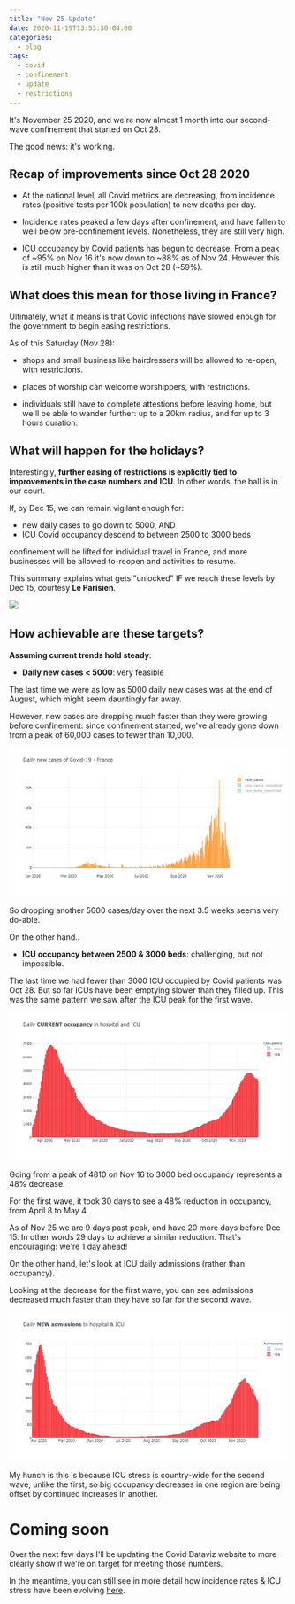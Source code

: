 ```yaml
---
title: "Nov 25 Update"
date: 2020-11-19T13:53:30-04:00
categories:
  - blog
tags:
  - covid
  - confinement
  - update
  - restrictions
---
```


It's November 25 2020, and we're now almost 1 month into our second-wave confinement that started on Oct 28.

The good news: it's working.

## Recap of improvements since Oct 28 2020

* At the national level, all Covid metrics are decreasing, from incidence rates (positive tests per 100k population) to new deaths per day.

* Incidence rates peaked a few days after confinement, and have fallen to well below pre-confinement levels. Nonetheless, they are still very high.

* ICU occupancy by Covid patients has begun to decrease. From a peak of ~95% on Nov 16 it's now down to ~88% as of Nov 24. However this is still much higher than it was on Oct 28 (~59%).

## What does this mean for those living in France?

Ultimately, what it means is that Covid infections have slowed enough for the government to begin easing restrictions.

As of this Saturday (Nov 28):

* shops and small business like hairdressers will be allowed to re-open, with restrictions.

* places of worship can welcome worshippers, with restrictions.

* individuals still have to complete attestions before leaving home, but we'll be able to wander further: up to a 20km radius, and for up to 3 hours duration.

## What will happen for the holidays?

Interestingly, **further easing of restrictions is explicitly tied to improvements in the case numbers and ICU**. In other words, the ball is in our court.

If, by Dec 15, we can remain vigilant enough for:

* new daily cases to go down to 5000, AND
* ICU Covid occupancy descend to between 2500 to 3000 beds

 confinement will be lifted for individual travel in France, and more businesses will be allowed to-reopen and activities to resume.

This summary explains what gets "unlocked" IF we reach these levels by Dec 15, courtesy __Le Parisien__.

![](https://www.leparisien.fr/resizer/caXjeCMfiIhZGQK8Nhk5YZX7AD8=/930x1280/cloudfront-eu-central-1.images.arcpublishing.com/leparisien/ZN2MVOVKF5YKH76WJ624ZYCUHE.jpg)

## How achievable are these targets?

**Assuming current trends hold steady**:

* **Daily new cases < 5000**: very feasible

The last time we were as low as 5000 daily new cases was at the end of August, which might seem dauntingly far away.

However, new cases are dropping much faster than they were growing before confinement: since confinement started, we've already gone down from a peak of 60,000 cases to fewer than 10,000.

![Daily new cases](assets/images/2020/nov25_dailyNewCases.png)

So dropping another 5000 cases/day over the next 3.5 weeks seems very do-able.

On the other hand..

* **ICU occupancy between 2500 & 3000 beds**: challenging, but not impossible.

The last time we had fewer than 3000 ICU occupied by Covid patients was Oct 28. But so far ICUs have been emptying slower than they filled up. This was the same pattern we saw after the ICU peak for the first wave.

![ICU occupancy](/assets/images/2020/nov24_icuOcc.PNG)

Going from a peak of 4810 on Nov 16 to 3000 bed occupancy represents a 48% decrease.

For the first wave, it took 30 days to see a 48% reduction in occupancy, from April 8 to May 4.

As of Nov 25 we are 9 days past peak, and have 20 more days before Dec 15. In other words 29 days to achieve a similar reduction. That's encouraging: we're 1 day ahead!

On the other hand, let's look at ICU daily admissions (rather than occupancy).

Looking at the decrease for the first wave, you can see admissions decreased much faster than they have so far for the second wave.

![ICU admissions](../assets/images/2020/nov24_icuAdmit.png)

My hunch is this is because ICU stress is country-wide for the second wave, unlike the first, so big occupancy decreases in one region are being offset by continued increases in another.

# Coming soon

Over the next few days I'll be updating the Covid Dataviz website to more clearly show if we're on target for meeting those numbers.

In the meantime, you can still see in more detail how incidence rates & ICU stress have been evolving [here](https://limegimlet.github.io/covid_dataviz).
